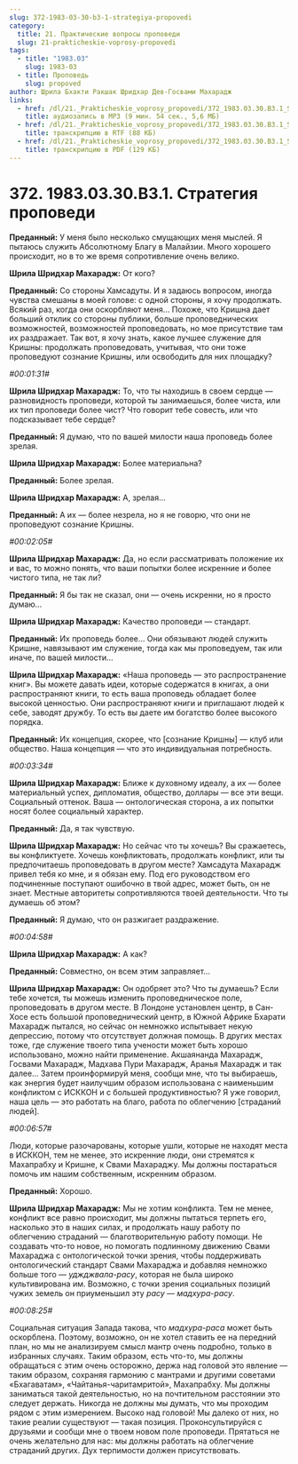 ```yaml
---
slug: 372-1983-03-30-b3-1-strategiya-propovedi
category:
  title: 21. Практические вопросы проповеди
  slug: 21-prakticheskie-voprosy-propovedi
tags:
  - title: "1983.03"
    slug: 1983-03
  - title: Проповедь
    slug: propoved
author: Шрила Бхакти Ракшак Шридхар Дев-Госвами Махарадж
links:
  - href: /dl/21._Prakticheskie_voprosy_propovedi/372_1983.03.30.B3.1_SridharMj_Strategiya_propovedi.mp3
    title: аудиозапись в MP3 (9 мин. 54 сек., 5,6 МБ)
  - href: /dl/21._Prakticheskie_voprosy_propovedi/372_1983.03.30.B3.1_SridharMj_Strategiya_propovedi.rtf
    title: транскрипцию в RTF (88 КБ)
  - href: /dl/21._Prakticheskie_voprosy_propovedi/372_1983.03.30.B3.1_SridharMj_Strategiya_propovedi.pdf
    title: транскрипцию в PDF (129 КБ)
---
```


# 372. 1983.03.30.B3.1. Стратегия проповеди

**Преданный:** У меня было несколько смущающих меня мыслей. Я пытаюсь служить Абсолютному Благу в Малайзии. Много хорошего происходит, но в то же время сопротивление очень велико.

**Шрила Шридхар Махарадж:** От кого?

**Преданный:** Со стороны Хамсадуты. И я задаюсь вопросом, иногда чувства смешаны в моей голове: с одной стороны, я хочу продолжать. Всякий раз, когда они оскорбляют меня… Похоже, что Кришна дает больший отклик со стороны публики, больше проповеднических возможностей, возможностей проповедовать, но мое присутствие там их раздражает. Так вот, я хочу знать, какое лучшее служение для Кришны: продолжать проповедовать, учитывая, что они тоже проповедуют сознание Кришны, или освободить для них площадку?

*#00:01:31#*

**Шрила Шридхар Махарадж:** То, что ты находишь в своем сердце — разновидность проповеди, которой ты занимаешься, более чиста, или их тип проповеди более чист? Что говорит тебе совесть, или что подсказывает тебе сердце?

**Преданный:** Я думаю, что по вашей милости наша проповедь более зрелая.

**Шрила Шридхар Махарадж:** Более материальна?

**Преданный:** Более зрелая.

**Шрила Шридхар Махарадж:** А, зрелая…

**Преданный:** А их — более незрела, но я не говорю, что они не проповедуют сознание Кришны.

*#00:02:05#*

**Шрила Шридхар Махарадж:** Да, но если рассматривать положение их и вас, то можно понять, что ваши попытки более искренние и более чистого типа, не так ли?

**Преданный:** Я бы так не сказал, они — очень искренни, но я просто думаю…

**Шрила Шридхар Махарадж:** Качество проповеди — стандарт.

**Преданный:** Их проповедь более… Они обязывают людей служить Кришне, навязывают им служение, тогда как мы проповедуем, так или иначе, по вашей милости…

**Шрила Шридхар Махарадж:** «Наша проповедь — это распространение книг». Вы можете давать идеи, которые содержатся в книгах, а они распространяют книги, то есть ваша проповедь обладает более высокой ценностью. Они распространяют книги и приглашают людей к себе, заводят дружбу. То есть вы даете им богатство более высокого порядка.

**Преданный:** Их концепция, скорее, что [сознание Кришны] — клуб или общество. Наша концепция — что это индивидуальная потребность.

*#00:03:34#*

**Шрила Шридхар Махарадж:** Ближе к духовному идеалу, а их — более материальный успех, дипломатия, общество, доллары — все эти вещи. Социальный оттенок. Ваша — онтологическая сторона, а их попытки носят более социальный характер.

**Преданный:** Да, я так чувствую.

**Шрила Шридхар Махарадж:** Но сейчас что ты хочешь? Вы сражаетесь, вы конфликтуете. Хочешь конфликтовать, продолжать конфликт, или ты предпочитаешь проповедовать в другом месте? Хамсадута Махарадж привел тебя ко мне, и я обязан ему. Под его руководством его подчиненные поступают ошибочно в твой адрес, может быть, он не знает. Местные авторитеты сопротивляются твоей деятельности. Что ты думаешь об этом?

**Преданный:** Я думаю, что он разжигает раздражение.

*#00:04:58#*

**Шрила Шридхар Махарадж:** А как?

**Преданный:** Совместно, он всем этим заправляет…

**Шрила Шридхар Махарадж:** Он одобряет это? Что ты думаешь? Если тебе хочется, ты можешь изменить проповедническое поле, проповедовать в другом месте. В Лондоне установлен центр, в Сан-Хосе есть большой проповеднический центр, в Южной Африке Бхарати Махарадж пытался, но сейчас он немножко испытывает некую депрессию, потому что отсутствует должная помощь. В других местах тоже, где служение твоего типа учености может быть хорошо использовано, можно найти применение. Акшаянанда Махарадж, Госвами Махарадж, Мадхава Пури Махарадж, Аранья Махарадж и так далее… Затем проинформируй меня, сообщи мне, что ты выбираешь, как энергия будет наилучшим образом использована с наименьшим конфликтом с ИСККОН и с большей продуктивностью? Я уже говорил, наша цель — это работать на благо, работа по облегчению [страданий людей].

*#00:06:57#*

Люди, которые разочарованы, которые ушли, которые не находят места в ИСККОН, тем не менее, это искренние люди, они стремятся к Махапрабху и Кришне, к Свами Махараджу. Мы должны постараться помочь им нашим собственным, искренним образом.

**Преданный:** Хорошо.

**Шрила Шридхар Махарадж:** Мы не хотим конфликта. Тем не менее, конфликт все равно происходит, мы должны пытаться терпеть его, насколько это в наших силах, и продолжать нашу работу по облегчению страданий — благотворительную работу помощи. Не создавать что-то новое, но помогать подлинному движению Свами Махараджа с онтологической точки зрения, чтобы поддерживать онтологический стандарт Свами Махараджа и добавляя немножко больше того — *уджджвала-расу*, которая не была широко культивирована им. Возможно, с точки зрения социальных позиций чужих земель он приуменьшил эту *расу* — *мадхура-расу*.

*#00:08:25#*

Социальная ситуация Запада такова, что *мадхура-раса* может быть оскорблена. Поэтому, возможно, он не хотел ставить ее на передний план, но мы не анализируем смысл мантр очень подробно, только в избранных случаях. Таким образом, есть что-то, мы должны обращаться с этим очень осторожно, держа над головой это явление — таким образом, сохраняя гармонию с мантрами и другими советами «Бхагаватам», «Чайтанья-чаритамритой», Махапрабху. Мы должны заниматься такой деятельностью, но на почтительном расстоянии это следует держать. Никогда не должны мы думать, что мы проходим рядом с этим измерением. Высоко над головой! Мы далеко от них, но такие реалии существуют — такая позиция. Проконсультируйся с друзьями и сообщи мне о твоем новом поле проповеди. Прятаться не очень желательно для нас: мы должны работать на облегчение страданий других. Дух терпимости должен присутствовать.

